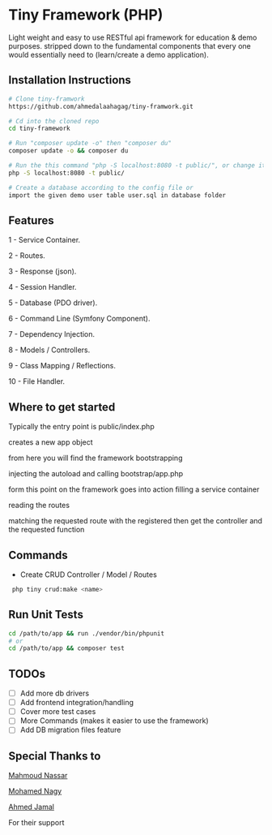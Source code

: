 # Tiny Framework (PHP)

Light weight and easy to use RESTful api framework for education & demo purposes. stripped down to the fundamental components that every one would essentially need to (learn/create a demo application).

## Installation Instructions

```bash
# Clone tiny-framwork
https://github.com/ahmedalaahagag/tiny-framwork.git

# Cd into the cloned repo
cd tiny-framework

# Run "composer update -o" then "composer du"
composer update -o && composer du

# Run the this command "php -S localhost:8080 -t public/", or change it according to your configuration
php -S localhost:8080 -t public/

# Create a database according to the config file or 
import the given demo user table user.sql in database folder
```

## Features

1 - Service Container.

2 - Routes.

3 - Response (json).

4 - Session Handler.

5 - Database (PDO driver).

6 - Command Line (Symfony Component).

7 - Dependency Injection.

8 - Models / Controllers.

9 - Class Mapping / Reflections.

10 - File Handler.

## Where to get started

Typically the entry point is public/index.php

creates a new app object

from here you will find the framework bootstrapping

injecting the autoload and calling bootstrap/app.php

form this point on the framework goes into action filling a service container

reading the routes

matching the requested route with the registered then get the controller and the requested function

## Commands

- Create CRUD Controller / Model / Routes

```bash
 php tiny crud:make <name>
```

## Run Unit Tests

```bash
cd /path/to/app && run ./vendor/bin/phpunit
# or
cd /path/to/app && composer test
 ```

## TODOs

- [ ] Add more db drivers
- [ ] Add frontend integration/handling
- [ ] Cover more test cases
- [ ] More Commands (makes it easier to use the framework)
- [ ] Add DB migration files feature

## Special Thanks to

[Mahmoud Nassar](https://github.com/NassarX)

[Mohamed Nagy](https://github.com/mohamednagy)

[Ahmed Jamal](https://github.com/ahmed-jamal)

For their support